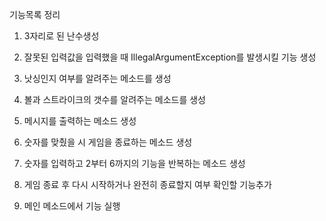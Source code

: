 기능목록 정리

1. 3자리로 된 난수생성

2. 잘못된 입력값을 입력했을 때 IllegalArgumentException를 발생시킬  기능 생성
 
3. 낫싱인지 여부를 알려주는 메소드를 생성

4. 볼과 스트라이크의 갯수를 알려주는 메소드를 생성

5. 메시지를 출력하는 메소드 생성

6. 숫자를 맞췄을 시 게임을 종료하는 메소드 생성

7. 숫자를 입력하고 2부터 6까지의 기능을 반복하는 메소드 생성

8. 게임 종료 후 다시 시작하거나 완전히 종료할지 여부 확인할 기능추가

9. 메인 메소드에서 기능 실행